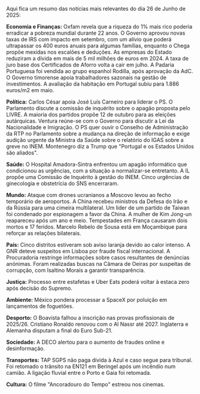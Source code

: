 Aqui fica um resumo das notícias mais relevantes do dia 26 de Junho de 2025:

**Economia e Finanças:** Oxfam revela que a riqueza do 1% mais rico poderia erradicar a pobreza mundial durante 22 anos. O Governo aprovou novas taxas de IRS com impacto em setembro, com um alívio que poderá ultrapassar os 400 euros anuais para algumas famílias, enquanto o Chega propõe mexidas nos escalões e deduções. As empresas do Estado reduziram a dívida em mais de 5 mil milhões de euros em 2024. A taxa de juro base dos Certificados de Aforro volta a cair em julho. A Padaria Portuguesa foi vendida ao grupo espanhol Rodilla, após aprovação da AdC. O Governo timorense apoia trabalhadores sazonais na gestão de investimentos. A avaliação da habitação em Portugal subiu para 1.886 euros/m2 em maio.

**Política:** Carlos César apoia José Luís Carneiro para liderar o PS. O Parlamento discute a comissão de inquérito sobre o apagão proposta pelo LIVRE. A maioria dos partidos propõe 12 de outubro para as eleições autárquicas. Ventura reúne-se com o Governo para discutir a Lei da Nacionalidade e Imigração. O PS quer ouvir o Conselho de Administração da RTP no Parlamento sobre a mudança na direção de informação e exige audição urgente da Ministra da Saúde sobre o relatório do IGAS sobre a greve no INEM. Montenegro diz a Trump que "Portugal e os Estados Unidos são aliados".

**Saúde:** O Hospital Amadora-Sintra enfrentou um apagão informático que condicionou as urgências, com a situação a normalizar-se entretanto. A IL propõe uma Comissão de Inquérito à gestão do INEM. Cinco urgências de ginecologia e obstetrícia do SNS encerraram.

**Mundo:** Ataque com drones ucranianos a Moscovo levou ao fecho temporário de aeroportos. A China recebeu ministros da Defesa do Irão e da Rússia para uma cimeira multilateral. Um líder de um partido de Taiwan foi condenado por espionagem a favor da China. A mulher de Kim Jong-un reapareceu após um ano e meio. Tempestades em França causaram dois mortos e 17 feridos. Marcelo Rebelo de Sousa está em Moçambique para reforçar as relações bilaterais.

**País:** Cinco distritos estiveram sob aviso laranja devido ao calor intenso. A GNR deteve suspeitos em Lisboa por fraude fiscal internacional. A Procuradoria restringe informações sobre casos resultantes de denúncias anónimas. Foram realizadas buscas na Câmara de Oeiras por suspeitas de corrupção, com Isaltino Morais a garantir transparência.

**Justiça:** Processo entre estafetas e Uber Eats poderá voltar à estaca zero após decisão do Supremo.

**Ambiente:** México pondera processar a SpaceX por poluição em lançamentos de foguetões.

**Desporto:** O Boavista falhou a inscrição nas provas profissionais de 2025/26. Cristiano Ronaldo renovou com o Al Nassr até 2027. Inglaterra e Alemanha disputam a final do Euro Sub-21.

**Sociedade:** A DECO alertou para o aumento de fraudes online e desinformação.

**Transportes:** TAP SGPS não paga dívida à Azul e caso segue para tribunal. Foi retomado o trânsito na EN121 em Beringel após um incêndio num camião. A ligação fluvial entre o Porto e Gaia foi retomada.

**Cultura:** O filme "Ancoradouro do Tempo" estreou nos cinemas.